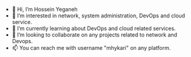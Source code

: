 - 👋 Hi, I’m Hossein Yeganeh
- 👀 I’m interested in network, system administration, DevOps and cloud service.
- 🌱 I’m currently learning about DevOps and cloud related services.
- 💞️ I’m looking to collaborate on any projects related to network and Devops.
- 📫 You can reach me with username "mhykari" on any platform.

<!---
mhykari/mhykari is a ✨ special ✨ repository because its `README.md` (this file) appears on your GitHub profile.
You can click the Preview link to take a look at your changes.
--->

